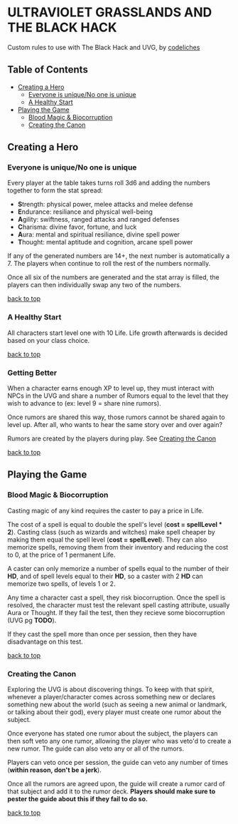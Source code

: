 # ULTRAVIOLET GRASSLANDS AND THE BLACK HACK
Custom rules to use with The Black Hack and UVG, by [codeliches](https://www.twitter.com/codeliches)

## Table of Contents
- [Creating a Hero](#creating-a-hero)
  - [Everyone is unique/No one is unique](#everyone-is-unique/no-one-is-unique)
  - [A Healthy Start](#a-healthy-start)
- [Playing the Game](#playing-the-game)
  - [Blood Magic & Biocorruption](#blood-magic-&-biocorruption)
  - [Creating the Canon](#creating-the-canon)

## Creating a Hero
### Everyone is unique/No one is unique
Every player at the table takes turns roll 3d6 and adding the numbers together to form the stat spread:
* **S**trength: physical power, melee attacks and melee defense
* **E**ndurance: resiliance and physical well-being
* **A**gility: swiftness, ranged attacks and ranged defenses
* **C**harisma: divine favor, fortune, and luck
* **A**ura: mental and spiritual resiliance, divine spell power
* **T**hought: mental aptitude and cognition, arcane spell power

If any of the generated numbers are 14+, the next number is automatically a 7. The players when continue to roll the rest of the numbers normally.

Once all six of the numbers are generated and the stat array is filled, the players can then individually swap any two of the numbers.

[back to top](#table-of-contents)

### A Healthy Start
All characters start level one with 10 Life. Life growth afterwards is decided based on your class choice.

[back to top](#table-of-contents)

### Getting Better
When a character earns enough XP to level up, they must interact with NPCs in the UVG and share a number of Rumors equal to the level that they wish to advance to (ex: level 9 = share nine rumors).

Once rumors are shared this way, those rumors cannot be shared again to level up. After all, who wants to hear the same story over and over again?

Rumors are created by the players during play. See [Creating the Canon](#creating-the-canon)

[back to top](#table-of-contents)


## Playing the Game
### Blood Magic & Biocorruption
Casting magic of any kind requires the caster to pay a price in Life.

The cost of a spell is equal to double the spell's level (**cost = spellLevel * 2**).
Casting class (such as wizards and witches) make spell cheaper by making them equal the spell level (**cost = spellLevel**). They can also memorize spells, removing them from their inventory and reducing the cost to 0, at the price of 1 permanent Life.

A caster can only memorize a number of spells equal to the number of their **HD**, and of spell levels equal to their **HD**, so a caster with 2 **HD** can memorize two spells, of levels 1 or 2.

Any time a character cast a spell, they risk biocorruption. Once the spell is resolved, the character must test the relevant spell casting attribute, usually Aura or Thought. If they fail the test, then they recieve some biocorruption (UVG pg **TODO**).

If they cast the spell more than once per session, then they have disadvantage on this test.

[back to top](#table-of-contents)


### Creating the Canon
Exploring the UVG is about discovering things. To keep with that spirit, whenever a player/character comes across something new or declares something new about the world (such as seeing a new animal or landmark, or talking about their god), every player must create one rumor about the subject.

Once everyone has stated one rumor about the subject, the players can then soft veto any one rumor, allowing the player who was veto'd to create a new rumor. The guide can also veto any or all of the rumors.

Players can veto once per session, the guide can veto any number of times (**within reason, don't be a jerk**).

Once all the rumors are agreed upon, the guide will create a rumor card of that subject and add it to the rumor deck. **Players should make sure to pester the guide about this if they fail to do so.**


[back to top](#table-of-contents)
